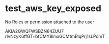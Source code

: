 # test_aws_key_exposed

No Roles or permission attached to the user

AKIA2GWQFWSBZN64ZUU7
rlvNzyK6ffGT+bfCMY8lmxGCMtmEtqPrj1sLPcmT
